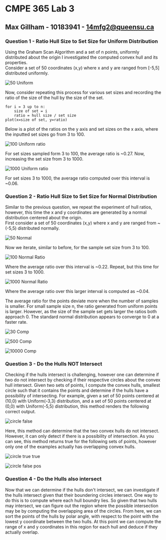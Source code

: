 # CMPE 365 Lab 3
## Max Gillham - 10183941 - 14mfg2@queensu.ca

### Question 1 - Ratio Hull Size to Set Size for Uniform Distribution
Using the Graham Scan Algorithm and a set of n points, uniformly distributed about the origin I investigated the computed convex hull and its properties.  
Consider a set of 50 coordinates (x,y) where x and y are ranged from [-5,5] distributed uniformly.  



![50 Uniform](50_uniform.png)

Now, consider repeating this process for various set sizes and recording the ratio of the size of the hull by the size of the set.
```
for i = 3 up to n:
    size of set = i
    ratio = hull size / set size
plot(x=size of set, y=ratio)
```
Below is a plot of the ratios on the y axis and set sizes on the x axis, where the inputted set sizes go from 3 to 100.

![100 Uniform ratio](100_uniform_ratio.png)

For set sizes sampled form 3 to 100, the average ratio is ~0.27.  Now, increasing the set size from 3 to 1000.

![1000 Uniform ratio](1000_uniform_ratio.png)  

For set sizes 3 to 1000, the average ratio computed over this interval is ~0.06.

### Question 2 - Ratio Hull Size to Set Size for Normal Distribution  
Similar to the previous question, we repeat the experiment of hull ratios, however, this time the x and y coordinates are generated by a normal distribution centered about the origin.  
First consider a set of 50 coordinates (x,y) where x and y are ranged from ~(-5,5) distributed normally.

![50 Normal](50_normal.png)

Now we iterate, similar to before, for the sample set size from 3 to 100.  

![100 Normal Ratio](100_normal_ratio.png)

Where the average ratio over this interval is ~0.22.  Repeat, but this time for set sizes 3 to 1000.

![1000 Normal Ratio](1000_normal_ratio.png)

Where the average ratio over this larger interval is computed as ~0.04.  

The average ratio for the points deviate more when the number of samples is smaller. For small sample size n, the ratio generated from uniform points is larger. However, as the size of the sample set gets larger the ratios both approach 0.  The standard normal distribution appears to converge to 0 at a faster rate.

![30 Comp](comp_30.png)

![500 Comp](comp_500.png)

![10000 Comp](comp_10000.png)

### Question 3 - Do the Hulls NOT Intersect
Checking if the hulls intersect is challenging, however one can determine if two do not intersect by checking if their respective circles about the convex hull intersect.  Given two sets of points, I compute the convex hulls, smallest circle such that it contains the points and determine if the hulls have a possibility of intersecting.
For example, given a set of 50 points centered at (10,0) with Uniform(-3,3) distribution, and a set of 50 points centered at (0,0) with Uniform(-5,5) distribution, this method renders the following correct output.

![circle false](circle_false.png)

Here, this method can determine that the two convex hulls do not intersect.   However, it can only detect if there is a possibility of intersection.  As you can see, this method returns true for the following sets of points, however only one of the examples actually has overlapping convex hulls.



![circle true true](circle_true_true.png)  

![circle false pos](circle_false_pos.png)

### Question 4 - Do the Hulls also intersect
Now that we can determine if the hulls don't intersect, we can investigate if the hulls intersect given that their boundering circles intersect. One way to do this is to compute where each hull boundry lies.  So given that two hulls may intersect, we can figure out the region where the possible intersection may be by computing the overlapping area of the circles.   From here, we can sort the points of the hulls by polar angle, with respect to the point with the lowest y coordinate between the two hulls.  At this point we can compute the range of x and y coordinates in this region for each hull and deduce if they actually overlap.
